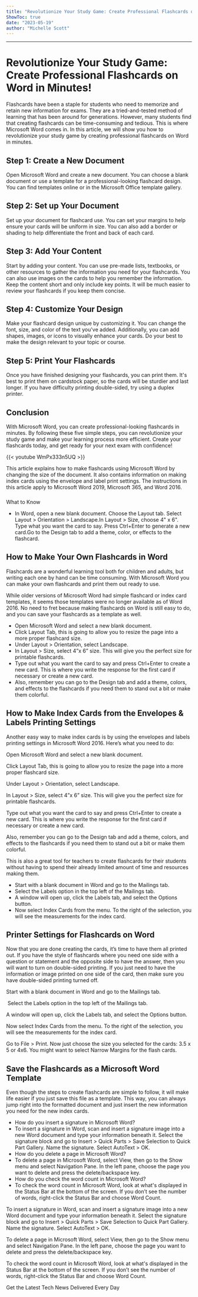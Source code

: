 ```yaml
---
title: "Revolutionize Your Study Game: Create Professional Flashcards on Word in Minutes!"
ShowToc: true 
date: "2023-05-19"
author: "Michelle Scott"
---
```

*****
# Revolutionize Your Study Game: Create Professional Flashcards on Word in Minutes!

Flashcards have been a staple for students who need to memorize and retain new information for exams. They are a tried-and-tested method of learning that has been around for generations. However, many students find that creating flashcards can be time-consuming and tedious. This is where Microsoft Word comes in. In this article, we will show you how to revolutionize your study game by creating professional flashcards on Word in minutes.

## Step 1: Create a New Document

Open Microsoft Word and create a new document. You can choose a blank document or use a template for a professional-looking flashcard design. You can find templates online or in the Microsoft Office template gallery.

## Step 2: Set up Your Document

Set up your document for flashcard use. You can set your margins to help ensure your cards will be uniform in size. You can also add a border or shading to help differentiate the front and back of each card.

## Step 3: Add Your Content

Start by adding your content. You can use pre-made lists, textbooks, or other resources to gather the information you need for your flashcards. You can also use images on the cards to help you remember the information. Keep the content short and only include key points. It will be much easier to review your flashcards if you keep them concise.

## Step 4: Customize Your Design

Make your flashcard design unique by customizing it. You can change the font, size, and color of the text you've added. Additionally, you can add shapes, images, or icons to visually enhance your cards. Do your best to make the design relevant to your topic or course.

## Step 5: Print Your Flashcards

Once you have finished designing your flashcards, you can print them. It's best to print them on cardstock paper, so the cards will be sturdier and last longer. If you have difficulty printing double-sided, try using a duplex printer.

## Conclusion

With Microsoft Word, you can create professional-looking flashcards in minutes. By following these five simple steps, you can revolutionize your study game and make your learning process more efficient. Create your flashcards today, and get ready for your next exam with confidence!

{{< youtube WmPx333n5UQ >}} 




This article explains how to make flashcards using Microsoft Word by changing the size of the document. It also contains information on making index cards using the envelope and label print settings. The instructions in this article apply to Microsoft Word 2019, Microsoft 365, and Word 2016.

 
### 
What to Know
 
- In Word, open a new blank document. Choose the Layout tab. Select Layout > Orientation > Landscape.In Layout > Size, choose 4" x 6". Type what you want the card to say. Press Ctrl+Enter to generate a new card.Go to the Design tab to add a theme, color, or effects to the flashcard.

 
##   How to Make Your Own Flashcards in Word   
 

Flashcards are a wonderful learning tool both for children and adults, but writing each one by hand can be time consuming. With Microsoft Word you can make your own flashcards and print them out ready to use.

 

While older versions of Microsoft Word had simple flashcard or index card templates, it seems those templates were no longer available as of Word 2016. No need to fret because making flashcards on Word is still easy to do, and you can save your flashcards as a template as well. 

 
- Open Microsoft Word and select a new blank document.
 - Click Layout Tab, this is going to allow you to resize the page into a more proper flashcard size.
 - Under Layout > Orientation, select Landscape.
 - In Layout > Size, select 4”x 6” size. This will give you the perfect size for printable flashcards.
 - Type out what you want the card to say and press Ctrl+Enter to create a new card. This is where you write the response for the first card if necessary or create a new card.
 - Also, remember you can go to the Design tab and add a theme, colors, and effects to the flashcards if you need them to stand out a bit or make them colorful.

 
##   How to Make Index Cards from the Envelopes & Labels Printing Settings  
 

Another easy way to make index cards is by using the envelopes and labels printing settings in Microsoft Word 2016. Here’s what you need to do:

 

Open Microsoft Word and select a new blank document.

 

Click Layout Tab, this is going to allow you to resize the page into a more proper flashcard size.

 

Under Layout > Orientation, select Landscape.

 

In Layout > Size, select 4”x 6” size. This will give you the perfect size for printable flashcards. 

 

Type out what you want the card to say and press Ctrl+Enter to create a new card. This is where you write the response for the first card if necessary or create a new card. 

 

Also, remember you can go to the Design tab and add a theme, colors, and effects to the flashcards if you need them to stand out a bit or make them colorful.

 
This is also a great tool for teachers to create flashcards for their students without having to spend their already limited amount of time and resources making them.
 
- Start with a blank document in Word and go to the Mailings tab.
 - Select the Labels option in the top left of the Mailings tab.
 - A window will open up, click the Labels tab, and select the Options button.
 - Now select Index Cards from the menu. To the right of the selection, you will see the measurements for the index card.

 
##   Printer Settings for Flashcards on Word   
 

Now that you are done creating the cards, it’s time to have them all printed out. If you have the style of flashcards where you need one side with a question or statement and the opposite side to have the answer, then you will want to turn on double-sided printing. If you just need to have the information or image printed on one side of the card, then make sure you have double-sided printing turned off. 

 

Start with a blank document in Word and go to the Mailings tab.

 

 Select the Labels option in the top left of the Mailings tab.

 

A window will open up, click the Labels tab, and select the Options button.

 

Now select Index Cards from the menu. To the right of the selection, you will see the measurements for the index card. 

 

Go to File > Print. Now just choose the size you selected for the cards: 3.5 x 5 or 4x6. You might want to select Narrow Margins for the flash cards.

 
##   Save the Flashcards as a Microsoft Word Template  
 

Even though the steps to create flashcards are simple to follow, it will make life easier if you just save this file as a template. This way, you can always jump right into the formatted document and just insert the new information you need for the new index cards.

 
- How do you insert a signature in Microsoft Word?
 - To insert a signature in Word, scan and insert a signature image into a new Word document and type your information beneath it. Select the signature block and go to Insert > Quick Parts > Save Selection to Quick Part Gallery. Name the signature. Select AutoText > OK.
 - How do you delete a page in Microsoft Word?
 - To delete a page in Microsoft Word, select View, then go to the Show menu and select Navigation Pane. In the left pane, choose the page you want to delete and press the delete/backspace key.
 - How do you check the word count in Microsoft Word?
 - To check the word count in Microsoft Word, look at what's displayed in the Status Bar at the bottom of the screen. If you don’t see the number of words, right-click the Status Bar and choose Word Count.

 
To insert a signature in Word, scan and insert a signature image into a new Word document and type your information beneath it. Select the signature block and go to Insert > Quick Parts > Save Selection to Quick Part Gallery. Name the signature. Select AutoText > OK.
 
To delete a page in Microsoft Word, select View, then go to the Show menu and select Navigation Pane. In the left pane, choose the page you want to delete and press the delete/backspace key.
 
To check the word count in Microsoft Word, look at what's displayed in the Status Bar at the bottom of the screen. If you don’t see the number of words, right-click the Status Bar and choose Word Count.
 

Get the Latest Tech News Delivered Every Day




